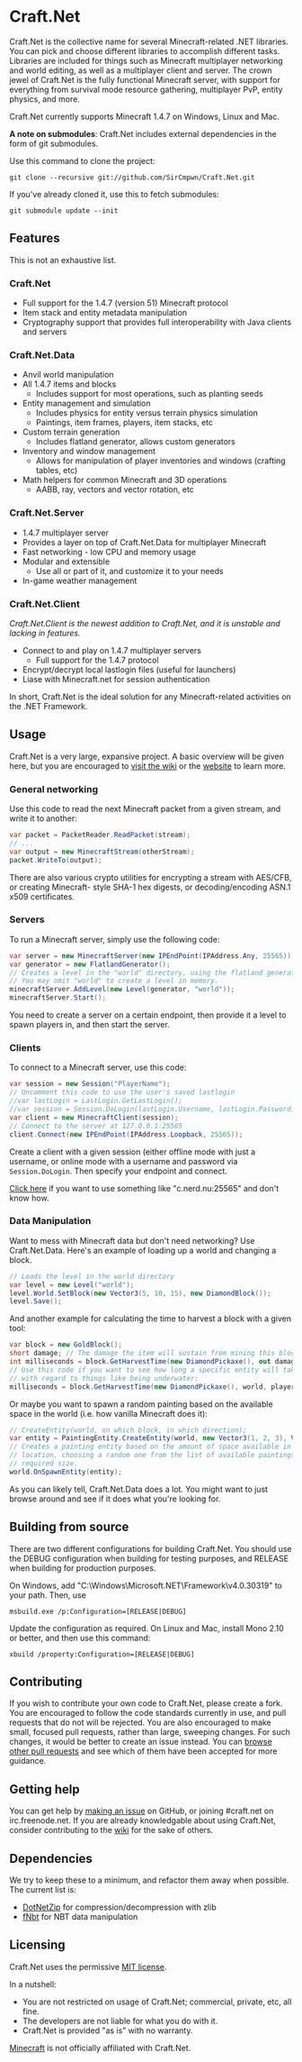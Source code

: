 # Craft.Net

Craft.Net is the collective name for several Minecraft-related .NET libraries. You can pick and choose
different libraries to accomplish different tasks. Libraries are included for things such as Minecraft
multiplayer networking and world editing, as well as a multiplayer client and server. The crown jewel
of Craft.Net is the fully functional Minecraft server, with support for everything from survival mode
resource gathering, multiplayer PvP, entity physics, and more.

Craft.Net currently supports Minecraft 1.4.7 on Windows, Linux and Mac.

**A note on submodules**: Craft.Net includes external dependencies in the form of git submodules.

Use this command to clone the project:

    git clone --recursive git://github.com/SirCmpwn/Craft.Net.git

If you've already cloned it, use this to fetch submodules:

    git submodule update --init

## Features

This is not an exhaustive list.

### Craft.Net

* Full support for the 1.4.7 (version 51) Minecraft protocol
* Item stack and entity metadata manipulation
* Cryptography support that provides full interoperability with Java clients and servers

### Craft.Net.Data

* Anvil world manipulation
* All 1.4.7 items and blocks
  * Includes support for most operations, such as planting seeds
* Entity management and simulation
  * Includes physics for entity versus terrain physics simulation
  * Paintings, item frames, players, item stacks, etc
* Custom terrain generation
  * Includes flatland generator, allows custom generators
* Inventory and window management
  * Allows for manipulation of player inventories and windows (crafting tables, etc)
* Math helpers for common Minecraft and 3D operations
  * AABB, ray, vectors and vector rotation, etc

### Craft.Net.Server

* 1.4.7 multiplayer server
* Provides a layer on top of Craft.Net.Data for multiplayer Minecraft
* Fast networking - low CPU and memory usage
* Modular and extensible
  * Use all or part of it, and customize it to your needs
* In-game weather management

### Craft.Net.Client

*Craft.Net.Client is the newest addition to Craft.Net, and it is unstable and lacking in features.*

* Connect to and play on 1.4.7 multiplayer servers
  * Full support for the 1.4.7 protocol
* Encrypt/decrypt local lastlogin files (useful for launchers)
* Liase with Minecraft.net for session authentication

In short, Craft.Net is the ideal solution for any Minecraft-related activities on the .NET Framework.

## Usage

Craft.Net is a very large, expansive project. A basic overview will be given here, but you are
encouraged to [visit the wiki](https://github.com/SirCmpwn/Craft.Net/wiki) or the
[website](http://sircmpwn.github.com/Craft.Net) to learn more.

### General networking

Use this code to read the next Minecraft packet from a given stream, and write it to another:

```csharp
var packet = PacketReader.ReadPacket(stream);
// ...
var output = new MinecraftStream(otherStream);
packet.WriteTo(output);
```

There are also various crypto utilities for encrypting a stream with AES/CFB, or creating Minecraft-
style SHA-1 hex digests, or decoding/encoding ASN.1 x509 certificates.

### Servers

To run a Minecraft server, simply use the following code:

```csharp
var server = new MinecraftServer(new IPEndPoint(IPAddress.Any, 25565));
var generator = new FlatlandGenerator();
// Creates a level in the "world" directory, using the flatland generator
// You may omit "world" to create a level in memory.
minecraftServer.AddLevel(new Level(generator, "world"));
minecraftServer.Start();
```

You need to create a server on a certain endpoint, then provide it a level to spawn players in, and
then start the server.

### Clients

To connect to a Minecraft server, use this code:

```csharp
var session = new Session("PlayerName");
// Uncomment this code to use the user's saved lastlogin
//var lastLogin = LastLogin.GetLastLogin();
//var session = Session.DoLogin(lastLogin.Username, lastLogin.Password);
var client = new MinecraftClient(session);
// Connect to the server at 127.0.0.1:25565
client.Connect(new IPEndPoint(IPAddress.Loopback, 25565));
```

Create a client with a given session (either offline mode with just a username, or online mode with
a username and password via `Session.DoLogin`. Then specify your endpoint and connect.

[Click here](https://gist.github.com/8377075da938b128bef7) if you want to use something like
"c.nerd.nu:25565" and don't know how.

### Data Manipulation

Want to mess with Minecraft data but don't need networking? Use Craft.Net.Data. Here's an example of
loading up a world and changing a block.

```csharp
// Loads the level in the world directory
var level = new Level("world");
level.World.SetBlock(new Vector3(5, 10, 15), new DiamondBlock());
level.Save();
```

And another example for calculating the time to harvest a block with a given tool:

```csharp
var block = new GoldBlock();
short damage; // The damage the item will sustain from mining this block
int milliseconds = block.GetHarvestTime(new DiamondPickaxe(), out damage);
// Use this code if you want to see how long a specific entity will take,
// with regard to things like being underwater:
milliseconds = block.GetHarvestTime(new DiamondPickaxe(), world, playerEntity, out damage);
```

Or maybe you want to spawn a random painting based on the available space in the world (i.e. how
vanilla Minecraft does it):

```csharp
// CreateEntity(world, on which block, in which direction);
var entity = PaintingEntity.CreateEntity(world, new Vector3(1, 2, 3), Vector3.North);
// Creates a painting entity based on the amount of space available in the specified
// location, choosing a random one from the list of available paintings that are the
// required size.
world.OnSpawnEntity(entity);
```

As you can likely tell, Craft.Net.Data does a lot. You might want to just browse around and see if
it does what you're looking for.

## Building from source

There are two different configurations for building Craft.Net. You should use the DEBUG configuration
when building for testing purposes, and RELEASE when building for production purposes.

On Windows, add "C:\Windows\Microsoft.NET\Framework\v4.0.30319" to your path. Then, use

    msbuild.exe /p:Configuration=[RELEASE|DEBUG]

Update the configuration as required. On Linux and Mac, install Mono 2.10 or better, and then use this
command:

    xbuild /property:Configuration=[RELEASE|DEBUG]

## Contributing

If you wish to contribute your own code to Craft.Net, please create a fork. You are encouraged to follow
the code standards currently in use, and pull requests that do not will be rejected. You are also
encouraged to make small, focused pull requests, rather than large, sweeping changes. For such changes,
it would be better to create an issue instead. You can
[browse other pull requests](https://github.com/SirCmpwn/Craft.Net/pulls?direction=desc&page=1&sort=created&state=closed)
and see which of them have been accepted for more guidance.

## Getting help

You can get help by [making an issue](https://github.com/SirCmpwn/Craft.Net/issues) on GitHub, or joining
\#craft.net on irc.freenode.net. If you are already knowledgable about using Craft.Net, consider contributing
to the [wiki](https://github.com/SirCmpwn/Craft.Net/wiki) for the sake of others.

## Dependencies

We try to keep these to a minimum, and refactor them away when possible. The current list is:

* [DotNetZip](http://dotnetzip.codeplex.com/) for compression/decompression with zlib
* [fNbt](https://github.com/fragmer/fNbt) for NBT data manipulation

## Licensing

Craft.Net uses the permissive [MIT license](http://www.opensource.org/licenses/mit-license.php/).

In a nutshell:

* You are not restricted on usage of Craft.Net; commercial, private, etc, all fine.
* The developers are not liable for what you do with it.
* Craft.Net is provided "as is" with no warranty.

[Minecraft](http://minecraft.net) is not officially affiliated with Craft.Net.
